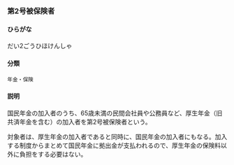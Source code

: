<div style="display:none;">

## [あ行](securities-terms?id=あ行)
## [か行](securities-terms?id=か行)
## [さ行](securities-terms?id=さ行)
## [た行](securities-terms?id=た行)

</div>

### 第2号被保険者

#### ひらがな

だい2ごうひほけんしゃ

#### 分類

`年金・保険`

#### 説明

国民年金の加入者のうち、65歳未満の民間会社員や公務員など、厚生年金（旧共済年金を含む）の加入者を第2号被保険者という。
 
対象者は、厚生年金の加入者であると同時に、国民年金の加入者にもなる。加入する制度からまとめて国民年金に拠出金が支払われるので、厚生年金の保険料以外に負担をする必要はない。

<div style="display:none;">

## [な行](securities-terms?id=な行)
## [は行](securities-terms?id=は行)
## [ま行](securities-terms?id=ま行)
## [や行](securities-terms?id=や行)
## [ら行](securities-terms?id=ら行)
## [わ行](securities-terms?id=わ行)
## [英数字・記号](securities-terms?id=英数字・記号)

</div>

